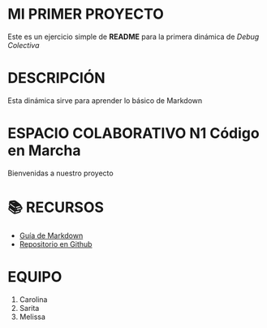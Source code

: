 # MI PRIMER PROYECTO
Este es un ejercicio simple de **README** para la primera dinámica de *Debug Colectiva*
# DESCRIPCIÓN
Esta dinámica sirve para aprender lo básico de Markdown
# ESPACIO COLABORATIVO N1 Código en Marcha
Bienvenidas a nuestro proyecto
# 📚 RECURSOS
- [Guía de Markdown](https://github.com/WomenInGitH/Gu-a_Introductoria_GitHub)
- [Repositorio en Github](https://github.com/WomenInGitH/Gu-a_Introductoria_GitHub)
# EQUIPO
1. Carolina
2. Sarita
3. Melissa
